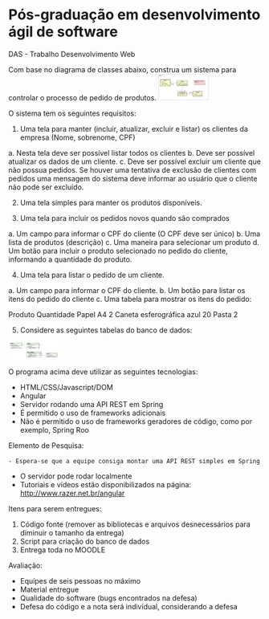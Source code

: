 # Pós-graduação em desenvolvimento ágil de software
DAS - Trabalho Desenvolvimento Web 

Com base no diagrama de classes abaixo, construa um sistema para controlar o processo de pedido de produtos.
 <img src="./src/assets/diagramaDeCl.png" width="100"/>

O sistema tem os seguintes requisitos:

1. Uma tela para manter (incluir, atualizar, excluir e listar) os clientes da empresa (Nome, sobrenome, CPF)

a. Nesta tela deve ser possível listar todos os clientes
b. Deve ser possível atualizar os dados de um cliente.
c. Deve ser possível excluir um cliente que não possua pedidos. Se houver uma tentativa de exclusão de clientes com pedidos uma mensagem do sistema deve informar ao usuário que o cliente não pode ser excluído.

2. Uma tela simples para manter os produtos disponíveis.

3. Uma tela para incluir os pedidos novos quando são comprados

a. Um campo para informar o CPF do cliente (O CPF deve ser único)
b. Uma lista de produtos (descrição)
c. Uma maneira para selecionar um produto
d. Um botão para incluir o produto selecionado no pedido do cliente, informando a quantidade do produto.

4. Uma tela para listar o pedido de um cliente.

a. Um campo para informar o CPF do cliente.
b. Um botão para listar os itens do pedido do cliente
c. Uma tabela para mostrar os itens do pedido:

Produto
Quantidade
Papel A4
2
Caneta esferográfica azul
20
Pasta
2



5. Considere as seguintes tabelas do banco de dados:
 <img src="./src/assets/diagrama.png"  alt="J" width="100"/>



O programa acima deve utilizar as seguintes tecnologias:

- HTML/CSS/Javascript/DOM
- Angular
- Servidor rodando uma API REST em Spring 
- É permitido o uso de frameworks adicionais
- Não é permitido o uso de frameworks geradores de código, como por exemplo, Spring Roo

Elemento de Pesquisa:

	- Espera-se que a equipe consiga montar uma API REST simples em Spring
- O servidor pode rodar localmente
- Tutoriais e vídeos estão disponibilizados na página: http://www.razer.net.br/angular

Itens para serem entregues:

1. Código fonte (remover as bibliotecas e arquivos desnecessários para diminuir o tamanho da entrega)
2. Script para criação do banco de dados
3. Entrega toda no MOODLE

Avaliação:

- Equipes de seis pessoas no máximo
- Material entregue
- Qualidade do software (bugs encontrados na defesa)
- Defesa do código e a nota será individual, considerando a defesa
